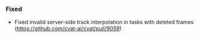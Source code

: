 ### Fixed

- Fixed invalid server-side track interpolation in tasks with deleted frames
  (<https://github.com/cvat-ai/cvat/pull/9059>)
